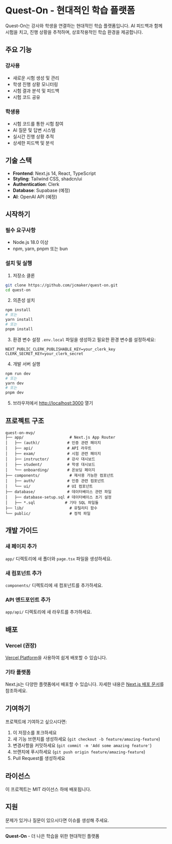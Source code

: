 # Quest-On - 현대적인 학습 플랫폼

Quest-On는 강사와 학생을 연결하는 현대적인 학습 플랫폼입니다. AI 피드백과 함께 시험을 치고, 진행 상황을 추적하며, 상호작용적인 학습 환경을 제공합니다.

## 주요 기능

### 강사용

- 새로운 시험 생성 및 관리
- 학생 진행 상황 모니터링
- 시험 결과 분석 및 피드백
- 시험 코드 공유

### 학생용

- 시험 코드를 통한 시험 참여
- AI 질문 및 답변 시스템
- 실시간 진행 상황 추적
- 상세한 피드백 및 분석

## 기술 스택

- **Frontend**: Next.js 14, React, TypeScript
- **Styling**: Tailwind CSS, shadcn/ui
- **Authentication**: Clerk
- **Database**: Supabase (예정)
- **AI**: OpenAI API (예정)

## 시작하기

### 필수 요구사항

- Node.js 18.0 이상
- npm, yarn, pnpm 또는 bun

### 설치 및 실행

1. 저장소 클론

```bash
git clone https://github.com/jcmaker/quest-on.git
cd quest-on
```

2. 의존성 설치

```bash
npm install
# 또는
yarn install
# 또는
pnpm install
```

3. 환경 변수 설정
   `.env.local` 파일을 생성하고 필요한 환경 변수를 설정하세요:

```env
NEXT_PUBLIC_CLERK_PUBLISHABLE_KEY=your_clerk_key
CLERK_SECRET_KEY=your_clerk_secret
```

4. 개발 서버 실행

```bash
npm run dev
# 또는
yarn dev
# 또는
pnpm dev
```

5. 브라우저에서 [http://localhost:3000](http://localhost:3000) 열기

## 프로젝트 구조

```
quest-on-mvp/
├── app/                    # Next.js App Router
│   ├── (auth)/            # 인증 관련 페이지
│   ├── api/               # API 라우트
│   ├── exam/              # 시험 관련 페이지
│   ├── instructor/        # 강사 대시보드
│   ├── student/           # 학생 대시보드
│   └── onboarding/        # 온보딩 페이지
├── components/             # 재사용 가능한 컴포넌트
│   ├── auth/              # 인증 관련 컴포넌트
│   └── ui/                # UI 컴포넌트
├── database/              # 데이터베이스 관련 파일
│   ├── database-setup.sql # 데이터베이스 초기 설정
│   ├── *.sql             # 기타 SQL 파일들
├── lib/                    # 유틸리티 함수
└── public/                 # 정적 파일
```

## 개발 가이드

### 새 페이지 추가

`app/` 디렉토리에 새 폴더와 `page.tsx` 파일을 생성하세요.

### 새 컴포넌트 추가

`components/` 디렉토리에 새 컴포넌트를 추가하세요.

### API 엔드포인트 추가

`app/api/` 디렉토리에 새 라우트를 추가하세요.

## 배포

### Vercel (권장)

[Vercel Platform](https://vercel.com/new?utm_medium=default-template&filter=next.js&utm_source=create-next-app&utm_campaign=create-next-app-readme)을 사용하여 쉽게 배포할 수 있습니다.

### 기타 플랫폼

Next.js는 다양한 플랫폼에서 배포할 수 있습니다. 자세한 내용은 [Next.js 배포 문서](https://nextjs.org/docs/app/building-your-application/deploying)를 참조하세요.

## 기여하기

프로젝트에 기여하고 싶으시다면:

1. 이 저장소를 포크하세요
2. 새 기능 브랜치를 생성하세요 (`git checkout -b feature/amazing-feature`)
3. 변경사항을 커밋하세요 (`git commit -m 'Add some amazing feature'`)
4. 브랜치에 푸시하세요 (`git push origin feature/amazing-feature`)
5. Pull Request를 생성하세요

## 라이선스

이 프로젝트는 MIT 라이선스 하에 배포됩니다.

## 지원

문제가 있거나 질문이 있으시다면 이슈를 생성해 주세요.

---

**Quest-On** - 더 나은 학습을 위한 현대적인 플랫폼
